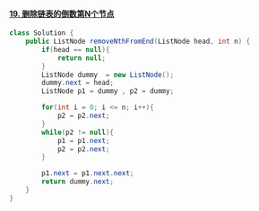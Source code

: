 #### [19. 删除链表的倒数第N个节点](https://leetcode-cn.com/problems/remove-nth-node-from-end-of-list/)

```java
class Solution {
    public ListNode removeNthFromEnd(ListNode head, int n) {
        if(head == null){
            return null;
        }
        ListNode dummy  = new ListNode();
        dummy.next = head;
        ListNode p1 = dummy , p2 = dummy;

        for(int i = 0; i <= n; i++){
            p2 = p2.next;
        }
        while(p2 != null){
            p1 = p1.next;
            p2 = p2.next;
        }

        p1.next = p1.next.next;
        return dummy.next;
    }
}
```

